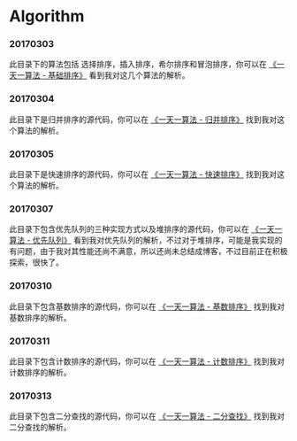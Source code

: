# Algorithm


### 20170303
此目录下的算法包括 选择排序，插入排序，希尔排序和冒泡排序，你可以在 [《一天一算法 - 基础排序》](http://hwaphon.site/?p=283) 看到我对这几个算法的解析。

### 20170304
此目录下是归并排序的源代码，你可以在 [《一天一算法 - 归并排序》](http://hwaphon.site/?p=285) 找到我对这个算法的解析。

### 20170305
此目录下是快速排序的源代码，你可以在 [《一天一算法 - 快速排序》](http://hwaphon.site/?p=287) 找到我对这个算法的解析。

### 20170307
此目录下包含优先队列的三种实现方式以及堆排序的源代码，你可以在 [《一天一算法 - 优先队列》](http://hwaphon.site/?p=290) 看到我对优先队列的解析，不过对于堆排序，可能是我实现的有问题，由于我对其性能还尚不满意，所以还尚未总结成博客，不过目前正在积极探索，很快了。

### 20170310
此目录下包含基数排序的源代码，你可以在 [《一天一算法 - 基数排序》](http://hwaphon.site/?p=317) 找到我对基数排序的解析。

### 20170311
此目录下包含计数排序的源代码，你可以在 [《一天一算法 - 计数排序》](http://hwaphon.site/?p=320) 找到我对计数排序的解析。

### 20170313
此目录下包含二分查找的源代码，你可以在 [《一天一算法 - 二分查找》](http://hwaphon.site/?p=336) 找到我对二分查找的解析。
